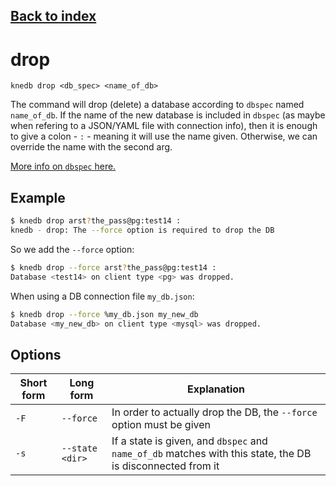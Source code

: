 ## [Back to index](index.md)

# drop
```
knedb drop <db_spec> <name_of_db>
```
The command will drop (delete) a database according to `dbspec` named `name_of_db`. If the name
of the new database is included in `dbspec` (as maybe when refering to a JSON/YAML file with connection info), then it is enough to give a colon - `:` - meaning it will use the name given. Otherwise, we can override the name with the second arg. 

[More info on `dbspec` here.](dbspec.md)

## Example
```bash 
$ knedb drop arst?the_pass@pg:test14 : 
knedb - drop: The --force option is required to drop the DB
```

So we add the `--force` option: 

```bash 
$ knedb drop --force arst?the_pass@pg:test14 : 
Database <test14> on client type <pg> was dropped.
```

When using a DB connection file `my_db.json`: 
```bash
$ knedb drop --force %my_db.json my_new_db
Database <my_new_db> on client type <mysql> was dropped.
```

## Options

| Short form | Long form | Explanation | 
| --- | --- | --- | 
| `-F` | `--force` | In order to actually drop the DB, the `--force` option must be given | 
| `-s ` | `--state <dir>` | If a state is given, and `dbspec` and `name_of_db` matches with this state, the DB is disconnected from it | 

